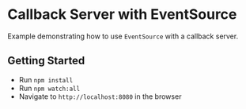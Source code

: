 # Callback Server with EventSource

Example demonstrating how to use `EventSource` with a callback server.

## Getting Started

- Run `npm install`
- Run `npm watch:all`
- Navigate to `http://localhost:8080` in the browser
